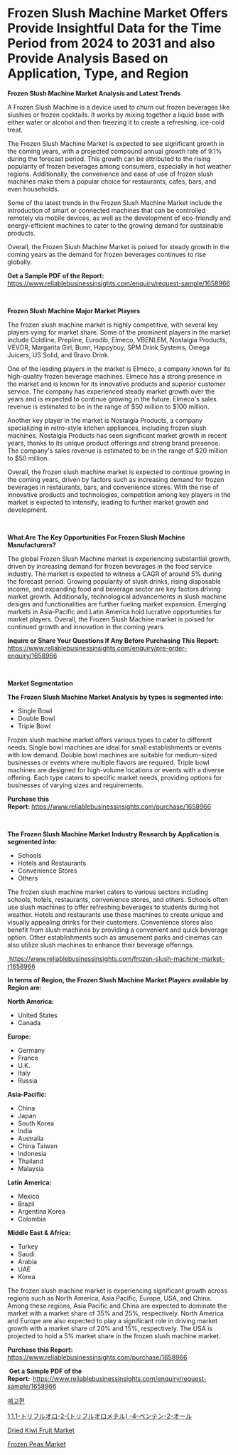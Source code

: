 <p><h1>Frozen Slush Machine Market Offers Provide Insightful Data for the Time Period from 2024 to 2031 and also Provide Analysis Based on Application, Type, and Region</h1></p><p><strong>Frozen Slush Machine Market Analysis and Latest Trends</strong></p>
<p><p>A Frozen Slush Machine is a device used to churn out frozen beverages like slushies or frozen cocktails. It works by mixing together a liquid base with either water or alcohol and then freezing it to create a refreshing, ice-cold treat.</p><p>The Frozen Slush Machine Market is expected to see significant growth in the coming years, with a projected compound annual growth rate of 9.1% during the forecast period. This growth can be attributed to the rising popularity of frozen beverages among consumers, especially in hot weather regions. Additionally, the convenience and ease of use of frozen slush machines make them a popular choice for restaurants, cafes, bars, and even households.</p><p>Some of the latest trends in the Frozen Slush Machine Market include the introduction of smart or connected machines that can be controlled remotely via mobile devices, as well as the development of eco-friendly and energy-efficient machines to cater to the growing demand for sustainable products.</p><p>Overall, the Frozen Slush Machine Market is poised for steady growth in the coming years as the demand for frozen beverages continues to rise globally.</p></p>
<p><strong>Get a Sample PDF of the Report:&nbsp;</strong> <a href="https://www.reliablebusinessinsights.com/enquiry/request-sample/1658966">https://www.reliablebusinessinsights.com/enquiry/request-sample/1658966</a></p>
<p>&nbsp;</p>
<p><strong>Frozen Slush Machine Major Market Players</strong></p>
<p><p>The frozen slush machine market is highly competitive, with several key players vying for market share. Some of the prominent players in the market include Coldline, Prepline, Eurodib, Elmeco, VBENLEM, Nostalgia Products, VEVOR, Margarita Girl, Bunn, Happybuy, SPM Drink Systems, Omega Juicers, US Solid, and Bravo Drink.</p><p>One of the leading players in the market is Elmeco, a company known for its high-quality frozen beverage machines. Elmeco has a strong presence in the market and is known for its innovative products and superior customer service. The company has experienced steady market growth over the years and is expected to continue growing in the future. Elmeco's sales revenue is estimated to be in the range of $50 million to $100 million.</p><p>Another key player in the market is Nostalgia Products, a company specializing in retro-style kitchen appliances, including frozen slush machines. Nostalgia Products has seen significant market growth in recent years, thanks to its unique product offerings and strong brand presence. The company's sales revenue is estimated to be in the range of $20 million to $50 million.</p><p>Overall, the frozen slush machine market is expected to continue growing in the coming years, driven by factors such as increasing demand for frozen beverages in restaurants, bars, and convenience stores. With the rise of innovative products and technologies, competition among key players in the market is expected to intensify, leading to further market growth and development.</p></p>
<p>&nbsp;</p>
<p><strong>What Are The Key Opportunities For Frozen Slush Machine Manufacturers?</strong></p>
<p><p>The global Frozen Slush Machine market is experiencing substantial growth, driven by increasing demand for frozen beverages in the food service industry. The market is expected to witness a CAGR of around 5% during the forecast period. Growing popularity of slush drinks, rising disposable income, and expanding food and beverage sector are key factors driving market growth. Additionally, technological advancements in slush machine designs and functionalities are further fueling market expansion. Emerging markets in Asia-Pacific and Latin America hold lucrative opportunities for market players. Overall, the Frozen Slush Machine market is poised for continued growth and innovation in the coming years.</p></p>
<p><strong>Inquire or Share Your Questions If Any Before Purchasing This Report:</strong> <a href="https://www.reliablebusinessinsights.com/enquiry/pre-order-enquiry/1658966">https://www.reliablebusinessinsights.com/enquiry/pre-order-enquiry/1658966</a></p>
<p>&nbsp;</p>
<p><strong>Market Segmentation</strong></p>
<p><strong>The Frozen Slush Machine Market Analysis by types is segmented into:</strong></p>
<p><ul><li>Single Bowl</li><li>Double Bowl</li><li>Triple Bowl</li></ul></p>
<p><p>Frozen slush machine market offers various types to cater to different needs. Single bowl machines are ideal for small establishments or events with low demand. Double bowl machines are suitable for medium-sized businesses or events where multiple flavors are required. Triple bowl machines are designed for high-volume locations or events with a diverse offering. Each type caters to specific market needs, providing options for businesses of varying sizes and requirements.</p></p>
<p><strong>Purchase this Report:&nbsp;</strong><a href="https://www.reliablebusinessinsights.com/purchase/1658966">https://www.reliablebusinessinsights.com/purchase/1658966</a></p>
<p>&nbsp;</p>
<p><strong>The Frozen Slush Machine Market Industry Research by Application is segmented into:</strong></p>
<p><ul><li>Schools</li><li>Hotels and Restaurants</li><li>Convenience Stores</li><li>Others</li></ul></p>
<p><p>The frozen slush machine market caters to various sectors including schools, hotels, restaurants, convenience stores, and others. Schools often use slush machines to offer refreshing beverages to students during hot weather. Hotels and restaurants use these machines to create unique and visually appealing drinks for their customers. Convenience stores also benefit from slush machines by providing a convenient and quick beverage option. Other establishments such as amusement parks and cinemas can also utilize slush machines to enhance their beverage offerings.</p></p>
<p><a href="https://www.reliablebusinessinsights.com/frozen-slush-machine-market-r1658966">&nbsp;https://www.reliablebusinessinsights.com/frozen-slush-machine-market-r1658966</a></p>
<p><strong>In terms of Region, the Frozen Slush Machine Market Players available by Region are:</strong></p>
<p>
    <p> <strong> North America: </strong>
        <ul>
            <li>United States</li>
            <li>Canada</li>
        </ul>
        </p> 
    <p> <strong> Europe: </strong>
        <ul>
            <li>Germany</li>
            <li>France</li>
            <li>U.K.</li>
            <li>Italy</li>
            <li>Russia</li>
        </ul>
        </p> 
    <p> <strong> Asia-Pacific: </strong>
        <ul>
            <li>China</li>
            <li>Japan</li>
            <li>South Korea</li>
            <li>India</li>
            <li>Australia</li>
            <li>China Taiwan</li>
            <li>Indonesia</li>
            <li>Thailand</li>
            <li>Malaysia</li>
        </ul>
        </p> 
    <p> <strong> Latin America: </strong>
        <ul>
            <li>Mexico</li>
            <li>Brazil</li>
            <li>Argentina Korea</li>
            <li>Colombia</li>
        </ul>
        </p> 
    <p> <strong> Middle East & Africa: </strong>
        <ul>
            <li>Turkey</li>
            <li>Saudi</li>
            <li>Arabia</li>
            <li>UAE</li>
            <li>Korea</li>
        </ul>
    </p>
    </p>
<p><p>The frozen slush machine market is experiencing significant growth across regions such as North America, Asia Pacific, Europe, USA, and China. Among these regions, Asia Pacific and China are expected to dominate the market with a market share of 35% and 25%, respectively. North America and Europe are also expected to play a significant role in driving market growth with a market share of 20% and 15%, respectively. The USA is projected to hold a 5% market share in the frozen slush machine market.</p></p>
<p><strong>Purchase this Report: </strong><a href="https://www.reliablebusinessinsights.com/purchase/1658966">https://www.reliablebusinessinsights.com/purchase/1658966</a></p>
<p>&nbsp;<strong>Get a Sample PDF of the Report:&nbsp;&nbsp;</strong><a href="https://www.reliablebusinessinsights.com/enquiry/request-sample/1658966">https://www.reliablebusinessinsights.com/enquiry/request-sample/1658966</a></p>
<p><strong></strong></p>
<p><p><a href="https://github.com/novabrown3/Market-Research-Report-List-2/blob/main/9796240164514.md">예고편</a></p><p><a href="https://github.com/MacyOrn/Market-Research-Report-List-1/blob/main/3389496153894.md">1,1,1-トリフルオロ-2-(トリフルオロメチル) -4-ペンテン-2-オール</a></p><p><a href="https://github.com/joannagoyvaerts/Market-Research-Report-List-3/blob/main/dried-kiwi-fruit-market.md">Dried Kiwi Fruit Market</a></p><p><a href="https://github.com/lubmix/Market-Research-Report-List-3/blob/main/frozen-peas-market.md">Frozen Peas Market</a></p></p>